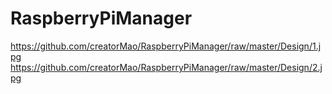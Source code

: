 # RaspberryPiManager
https://github.com/creatorMao/RaspberryPiManager/raw/master/Design/1.jpg
https://github.com/creatorMao/RaspberryPiManager/raw/master/Design/2.jpg
